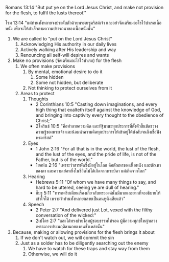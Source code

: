 Romans 13:14 "But put ye on the Lord Jesus Christ, and make not provision for the flesh, to fulfil the lusts thereof."

โรม 13:14 "แต่ท่านทั้งหลายจงประดับตัวด้วยพระเยซูคริสต์เจ้า และอย่าจัดเตรียมอะไรไว้บำเรอเนื้อหนัง เพื่อจะให้สำเร็จตามความปรารถนาของเนื้อหนังนั้น"

1. We are called to "put on the Lord Jesus Christ"
    1. Acknowledging His authority in our daily lives
    2. Actively walking after His leadership and way
    3. Renouncing all self-will desires and wants
2. Make no provisions (จัดเตรียมอะไรไว้บำเรอ) for the flesh
    1. We often make provisions
        1. By mental, emotional desire to do it
            1. Some hidden
            2. Some not hidden, but deliberate
        2. Not thinking to protect ourselves from it
    2. Areas to protect
        1. Thoughts
            - 2 Corinthians 10:5 "Casting down imaginations, and every high thing that exalteth itself against the knowledge of God, and bringing into captivity every thought to the obedience of Christ;"
            - 2โครินธ์ 10:5 "คือทำลายความคิด และทิฐิมานะทุกประการที่ตั้งตัวขึ้นขัดขวางความรู้ของพระเจ้า และน้อมนำความคิดทุกประการให้เข้าอยู่ใต้บังคับจนถึงเชื่อฟังพระคริสต์"
        2. Eyes
            - 1 John 2:16 "For all that is in the world, the lust of the flesh, and the lust of the eyes, and the pride of life, is not of the Father, but is of the world."
            - 1ยอห์น 2:16 "เพราะว่าสารพัดซึ่งมีอยู่ในโลก คือตัณหาของเนื้อหนัง และตัณหาของตา และความเย่อหยิ่งในชีวิตไม่ได้เกิดจากพระบิดา แต่เกิดจากโลก"
        3. Hearing
            - Hebrews 5:11 "Of whom we have many things to say, and hard to be uttered, seeing ye are dull of hearing."
            - ฮีบรู 5:11 "ทารกคริสเตียนเรื่องเกี่ยวกับพระองค์นั้นมีมากและยากที่จะอธิบายให้เข้าใจได้ เพราะว่าท่านทั้งหลายกลายเป็นคนหูตึงเสียแล้ว"
        4. Speech
            - 2 Peter 2:7 "And delivered just Lot, vexed with the filthy conversation of the wicked:"
            - 2เปโตร 2:7 "และได้ทรงช่วยโลทผู้ชอบธรรมให้รอด ผู้มีความทุกข์ใหญ่หลวงเพราะการประพฤติลามกของคนชั่วเหล่านั้น"
3. Because, making or allowing provisions for the flesh brings it about
    1. If we don't watch out, we will commit the sin
    2. Just as a solder has to be diligently searching out the enemy
        1. We have to watch for these traps and stay way from them
        2. Otherwise, we will do it